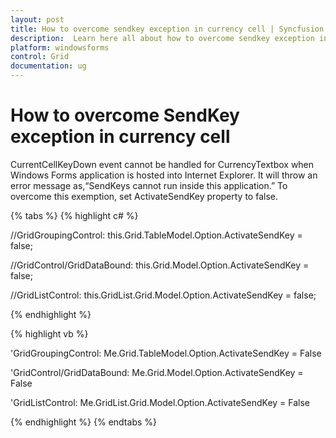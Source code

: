 ```yaml
---
layout: post
title: How to overcome sendkey exception in currency cell | Syncfusion
description:  Learn here all about how to overcome sendkey exception in currency cell of Syncfusion Windows Forms Gridcontrol control and more.
platform: windowsforms
control: Grid
documentation: ug
---
```


# How to overcome SendKey exception in currency cell

CurrentCellKeyDown event cannot be handled for CurrencyTextbox when Windows Forms application is hosted into Internet Explorer. It will throw an error message as,“SendKeys cannot run inside this application.” To overcome this exemption, set ActivateSendKey property to false. 

{% tabs %}
{% highlight c# %}

//GridGroupingControl: 
this.Grid.TableModel.Option.ActivateSendKey = false;

//GridControl/GridDataBound:
this.Grid.Model.Option.ActivateSendKey = false;

//GridListControl:
this.GridList.Grid.Model.Option.ActivateSendKey = false;

{% endhighlight %}

{% highlight vb %}

'GridGroupingControl: 
Me.Grid.TableModel.Option.ActivateSendKey = False

'GridControl/GridDataBound:
Me.Grid.Model.Option.ActivateSendKey = False

'GridListControl:
Me.GridList.Grid.Model.Option.ActivateSendKey = False

{% endhighlight %}
{% endtabs %}
